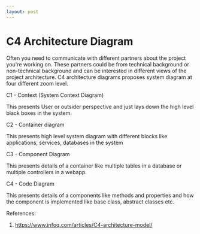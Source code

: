 ```yaml
---
layout: post
---
```

# C4 Architecture Diagram

Often you need to communicate with different partners about the project you're working on. These partners could be from technical background or non-technical background and can be interested in different views of the project architecture. C4 architecture diagrams proposes system diagram at four different zoom level.

C1 - Context (System Context Diagram)

This presents User or outsider perspective and just lays down the high level black boxes in the system.

C2 - Container diagram

This presents high level system diagram with different blocks like applications, services, databases in the system

C3 - Component Diagram

This presents details of a container like multiple tables in a database or multiple controllers in a webapp.

C4 - Code Diagram

This presents details of a components like  methods and properties and how the component is implemented like base class, abstract classes etc.

References:
1. https://www.infoq.com/articles/C4-architecture-model/